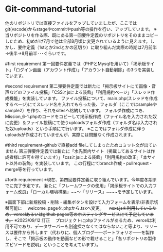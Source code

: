 # Git-command-tutorial
他のリポジトリでは直接ファイルをアップしていましたが、ここではgit(vscode)からstageやcommitやpush等の操作を行い、アップしています。
※当リポジトリを作る際、既にある第一回要件定義のリポジトリをそのままコピーしたため、初めだけ7月で他は全部8月頃に変更されているように見えます。しかし、要件定義（1stとか2ndとかの区切り）に取り組んだ実際の時期は7月前半→後半→8月前半･･･ぐらいです。

#first requirement
第一回要件定義では（PHPとMysqlを用いて）「掲示板サイト」「ログイン画面（アカウント作成）」「アカウント自動削除」の3つを実装しています。

#second requirement
第二弾要件定義では新たに「掲示板サイトにて画像・音声などのファイル投稿」「CSSとjsによる装飾」「利用規約ページ」「スレッド作成機能」を実装しています。
ファイル投稿について、main.php(スレッドを作成するページ)にてスレッド名を入れてもらった後、フォルダ（ここではsampleやsample2）を作り、それをsitesへ格納しています。
フォルダ作成につき、Mission_6-1.phpのコードをコピーして掲示板作成（ファイル名を入力された奴に変更）＆ファイル投稿にて使うuploadsフォルダ作成（フォルダ名は入力された奴/uploads）という手順にて行います。
※ここではフォルダ作成に伴うuploadsが作成されていませんが、実際には問題なく作成されます。

#third requirement-githubで直接add fileしてしまったためコミット文が出ていません
第三弾要件定義では新たに「水先案内サイト（掲載してあるサイトは作成者様に許可を得ています）」「cssとjsによる装飾」「利用規約の改正」「本サイト以外の装飾」を実装しています。
この行程にてbranch作成・pullrequest・merge等を行っています。

#forth requirement
※現在、第四回要件定義に取り組んでいます。今年度冬期までに完了予定です。
新たに「フレームワークの使用」「掲示板サイトでの入力フォーム改良」「ローカル環境構築」~~～「リリース」~~~~を予定しています。

※画面下部に新規投稿・削除・編集ボタンを設けて入力フォームを表示/非表示切替可能に
　welcome_pageを.phpから.tsxへ変更。
　~~next.jsを利用しているため、vercelあるいはgithub pages等のホスティングサービスにて予定しています。~~
※2023/09/12 訂正
　プロジェクトにphpファイルがあるため、vercelは利用不可であり、データサーバーも別途探さなくてはならないこと等より、リリースは要件から外します（代わりに、個人ブログ――ポートフォリオ――を製作し、そこで「掲示板の動作を動画などの形で載せること」「各リポジトリの製作エピソードを説明」ということを考えています）。
